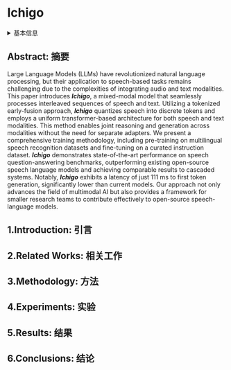 # Ichigo

<details>
<summary>基本信息</summary>

- 标题: "Ichigo: Mixed-Modal Early-Fusion Realtime Voice Assistant"
- 作者:
  - 01 Alan Dao (Gia Tuan Dao),
  - 02 Dinh Bach Vu,
  - 03 Huy Hoang Ha
- 链接:
  - [ArXiv](https://arxiv.org/abs/2410.15316)
  - [Publication]
  - [Github](https://github.com/homebrewltd/ichigo)
  - [Demo](https://demo.homebrew.ltd/)
- 文件:
  - [ArXiv](_PDF/2410.15316v1__Ichigo__Mixed-Modal_Early-Fusion_Realtime_Voice_Assistant.pdf)
  - [Publication] #TODO

</details>

## Abstract: 摘要

Large Language Models (LLMs) have revolutionized natural language processing, but their application to speech-based tasks remains challenging due to the complexities of integrating audio and text modalities.
This paper introduces ***Ichigo***, a mixed-modal model that seamlessly processes interleaved sequences of speech and text.
Utilizing a tokenized early-fusion approach, ***Ichigo*** quantizes speech into discrete tokens and employs a uniform transformer-based architecture for both speech and text modalities.
This method enables joint reasoning and generation across modalities without the need for separate adapters.
We present a comprehensive training methodology, including pre-training on multilingual speech recognition datasets and fine-tuning on a curated instruction dataset.
***Ichigo*** demonstrates state-of-the-art performance on speech question-answering benchmarks, outperforming existing open-source speech language models and achieving comparable results to cascaded systems.
Notably, ***Ichigo*** exhibits a latency of just 111 ms to first token generation, significantly lower than current models.
Our approach not only advances the field of multimodal AI but also provides a framework for smaller research teams to contribute effectively to open-source speech-language models.

## 1.Introduction: 引言

## 2.Related Works: 相关工作

## 3.Methodology: 方法

## 4.Experiments: 实验

## 5.Results: 结果

## 6.Conclusions: 结论